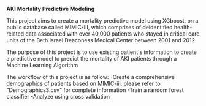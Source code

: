 **AKI Mortality Predictive Modeling**


This project aims to create a mortality predictive model using XGboost, on a public database called MIMIC-III, which comprises of deidentified health-related data associated with over 40,000 patients who stayed in critical care units of the Beth Israel Deaconess Medical Center between 2001 and 2012

The purpose of this project is to use existing patient's information to create a predictive model to predict the mortality of AKI patients through a Machine Learning Algorithm

The workflow of this project is as follow:
-Create a comprehensive demographics of patients based on MIMIC-iii, please refer to "Demographics3.csv" for complete information
-Train a random forest classifier 
-Analyze using cross validation


